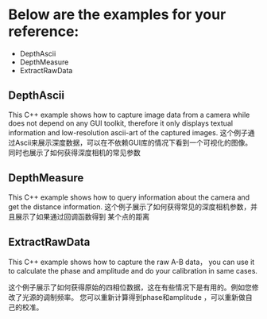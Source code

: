 # Below are the examples for your reference:
* DepthAscii
* DepthMeasure
* ExtractRawData

## DepthAscii

This C++ example shows how to capture image data from a camera while does not depend on any GUI toolkit, therefore it only displays textual information and low-resolution ascii-art of the captured images.
这个例子通过Ascii来展示深度数据，可以在不依赖GUI库的情况下看到一个可视化的图像。同时也展示了如何获得深度相机的常见参数

## DepthMeasure
This C++ example shows how to  query information about the camera and get the distance information.
这个例子展示了如何获得常见的深度相机参数，并且展示了如果通过回调函数得到 某个点的距离

## ExtractRawData

This C++ example shows how to capture the raw A-B data， you can use it to calculate the phase and amplitude and
do your calibration in same cases.

这个例子展示了如何获得原始的四相位数据，这在有些情况下是有用的。例如您修改了光源的调制频率。
您可以重新计算得到phase和amplitude ，可以重新做自己的校准。
